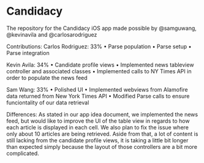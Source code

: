 # Candidacy
The repository for the Candidacy iOS app made possible by @samguwang, @kevinavila and @carlosarodriguez

Contributions:
Carlos Rodriguez: 33%
• Parse population 
• Parse setup
• Parse integration 

Kevin Avila: 34%
• Candidate profile views
• Implemented news tableview controller and associated classes
• Implemented calls to NY Times API in order to populate the news feed
 
Sam Wang: 33% 
• Polished UI
• Implemented webviews from Alamofire data returned from New York Times API
• Modified Parse calls to ensure funciontality of our data retrieval

Differences:
As stated in our app idea document, we implemented the news feed, but would like to improve the UI of the table view in regards to how each article is displayed in each cell. We also plan to fix the issue where only about 10 articles are being retrieved. Aside from that, a lot of content is still lacking from the candidate profile views, it is taking a little bit longer than expected simply because the layout of those controllers are a bit more complicated.
